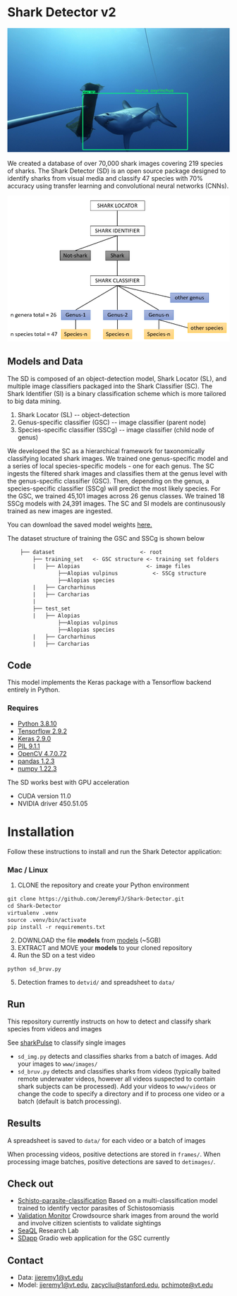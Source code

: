# Shark Detector v2
<p align="center">
  <img src="mako.jpg" alt="SD mako" width="800"/>
</p>
We created a database of over 70,000 shark images covering 219 species of sharks. The Shark Detector (SD) is an open source package designed to identify sharks from visual media and classify 47 species with 70% accuracy using transfer learning and convolutional neural networks (CNNs).
<p>
<p align="center">
  <img src="pipeline.PNG" alt="pipeline" width="600"/>
</p>

## Models and Data

The SD is composed of an object-detection model, Shark Locator (SL), and multiple image classifiers packaged into the Shark Classifier (SC). The Shark Identifier (SI) is a binary classification scheme which is more tailored to big data mining.
1) Shark Locator (SL) -- object-detection
2) Genus-specific classifier (GSC) -- image classifier (parent node)
3) Species-specific classifier (SSCg) -- image classifier (child node of genus)

We developed the SC as a hierarchical framework for taxonomically classifying located shark images. We trained one genus-specific model and a series of local species-specific models - one for each genus. The SC ingests the filtered shark images and classifies them at the genus level with the genus-specific classifier (GSC). Then, depending on the genus, a species-specific classifier (SSCg) will predict the most likely species. For the GSC, we trained 45,101 images across 26 genus classes. We trained 18 SSCg models with 24,391 images. The SC and SI models are continusously trained as new images are ingested.

You can download the saved model weights [here.](https://www.kaggle.com/datasets/jeremyjer/sharkdetector)

The dataset structure of training the GSC and SSCg is shown below
```
    ├── dataset                           <- root
        ├── training_set   <- GSC structure <- training set folders        
        |   ├── Alopias                     <- image files
                ├──Alopias vulpinus           <- SSCg structure
                ├──Alopias species 
        |   ├── Carcharhinus
        |   ├── Carcharias
        |  
        ├── test_set              
        |   ├── Alopias      
                ├──Alopias vulpinus  
                ├──Alopias species
        |   ├── Carcharhinus
        |   ├── Carcharias
``` 
## Code
This model implements the Keras package with a Tensorflow backend entirely in Python.  

### Requires
- [Python 3.8.10](https://www.python.org/downloads/)
- [Tensorflow 2.9.2](https://www.tensorflow.org/)
- [Keras 2.9.0](https://keras.io/)
- [PIL 9.1.1](https://pillow.readthedocs.io/en/stable/)
- [OpenCV 4.7.0.72](https://github.com/skvark/opencv-python)
- [pandas 1.2.3](https://pandas.pydata.org)
- [numpy 1.22.3](https://www.numpy.org)

The SD works best with GPU acceleration 
- CUDA version 11.0 
- NVIDIA driver 450.51.05

# Installation
Follow these instructions to install and run the Shark Detector application: 
### Mac / Linux
1. CLONE the repository and create your Python environment 
```
git clone https://github.com/JeremyFJ/Shark-Detector.git
cd Shark-Detector
virtualenv .venv
source .venv/bin/activate
pip install -r requirements.txt
```
2. DOWNLOAD the file **models** from [models](https://www.kaggle.com/datasets/jeremyjer/sharkdetector) (~5GB)
3. EXTRACT and MOVE your **models** to your cloned repository
4. Run the SD on a test video 
```
python sd_bruv.py
```
5. Detection frames to `detvid/` and spreadsheet to `data/`

## Run
This repository currently instructs on how to detect and classify shark species from videos and images

See [sharkPulse](http://sharkpulse.cnre.vt.edu/can-you-find-a-shark/) to classify single images

- `sd_img.py` detects and classifies sharks from a batch of images. Add your images to `www/images/`
- `sd_bruv.py` detects and classifies sharks from videos (typically baited remote underwater videos, however all videos suspected to contain shark subjects can be processed). Add your videos to `www/videos` or change the code to specify a directory and if to process one video or a batch (default is batch processing). 

## Results
A spreadsheet is saved to `data/` for each video or a batch of images

When processing videos, positive detections are stored in `frames/`. When processing image batches, positive detections are saved to `detimages/`. 

## Check out
- [Schisto-parasite-classification](https://github.com/deleo-lab/schisto-parasite-classification) Based on a multi-classification model trained to identify vector parasites of Schistosomiasis
- [Validation Monitor](http://sharkpulse.cnre.vt.edu/can-you-recognize/) Crowdsource shark images from around the world and involve citizen scientists to validate sightings
- [SeaQL](http://35.245.242.176/seaql/) Research Lab
- [SDapp](sp2.cs.vt.edu:8000) Gradio web application for the GSC currently

## Contact
- Data: jjeremy1@vt.edu
- Model: jjeremy1@vt.edu, zacycliu@stanford.edu, pchimote@vt.edu

